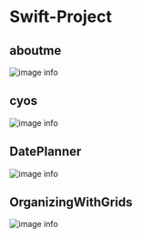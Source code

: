 # Swift-Project
## aboutme
![image info](aboutme/aboutme.png)
## cyos
![image info](cyos/cyos.png)
## DatePlanner
![image info](DatePlanner/dateplanner.png)
## OrganizingWithGrids
![image info](OrganizingWithGrids/OrganizingWithGrids.png)
